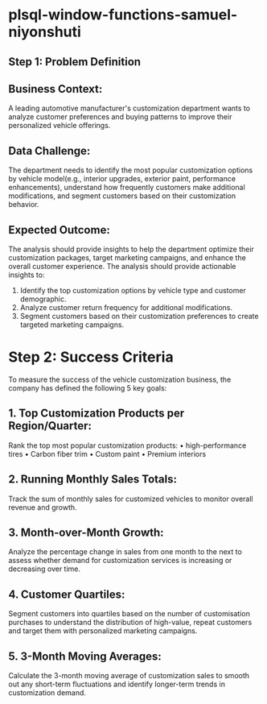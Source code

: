 # plsql-window-functions-samuel-niyonshuti
## Step 1: Problem Definition 
  ## Business Context: 
  
  A leading automotive manufacturer's customization department 
wants to analyze customer preferences and buying patterns to improve their 
personalized vehicle offerings. 
  
  ## Data Challenge: 
  
The department needs to identify the most popular customization 
options by vehicle model(e.g., interior upgrades, exterior paint, performance 
enhancements), understand how frequently customers make additional 
modifications, and segment customers based on their customization behavior. 

  ## Expected Outcome: 

The analysis should provide insights to help the department 
optimize their customization packages, target marketing campaigns, and enhance 
the overall customer experience. 
The analysis should provide actionable insights to: 
1. Identify the top customization options by vehicle type and customer 
demographic. 
2. Analyze customer return frequency for additional modifications. 
3. Segment customers based on their customization preferences to create 
targeted marketing campaigns.

# Step 2: Success Criteria 
To measure the success of the vehicle customization business, the company has 
defined the following 5 key goals: 
  ## 1. Top Customization Products per Region/Quarter: 
  Rank the top most 
popular customization products: 
• high-performance tires 
• Carbon fiber trim 
• Custom paint 
• Premium interiors 

  ## 2. Running Monthly Sales Totals: 
  
  Track the sum of monthly sales for 
customized vehicles to monitor overall revenue and growth. 

  ## 3. Month-over-Month Growth: 
  
  Analyze the percentage change in sales from 
one month to the next to assess whether demand for customization services 
is increasing or decreasing over time.

  ## 4. Customer Quartiles: 
  
  Segment customers into quartiles based on the number 
of customisation purchases to understand the distribution of high-value, 
repeat customers and target them with personalized marketing campaigns. 

  ## 5. 3-Month Moving Averages: 
  
  Calculate the 3-month moving average of 
customization sales to smooth out any short-term fluctuations and identify 
longer-term trends in customization demand.
